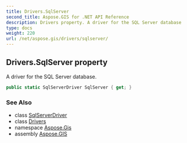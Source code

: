 ```yaml
---
title: Drivers.SqlServer
second_title: Aspose.GIS for .NET API Reference
description: Drivers property. A driver for the SQL Server database
type: docs
weight: 220
url: /net/aspose.gis/drivers/sqlserver/
---
```

## Drivers.SqlServer property

A driver for the SQL Server database.

```csharp
public static SqlServerDriver SqlServer { get; }
```

### See Also

* class [SqlServerDriver](../../../aspose.gis.formats.sqlserver/sqlserverdriver/)
* class [Drivers](../)
* namespace [Aspose.Gis](../../drivers/)
* assembly [Aspose.GIS](../../../)


